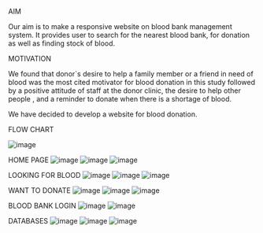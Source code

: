 
AIM

Our aim is to make a responsive website on blood bank management system. It provides user to search for the nearest blood bank, for donation as well as finding stock of blood. 

MOTIVATION

We found that donor`s desire to help a family member or a friend in need of blood was the most
cited motivator for blood donation in this study followed by a positive attitude of staff at the donor
clinic, the desire to help other people , and a reminder to donate when there is a shortage of blood.

We have decided to develop a website for blood donation.

FLOW CHART 

![image](https://user-images.githubusercontent.com/99869699/193394917-cd20c766-504a-40e8-a946-5278a3a0cd9c.png)

HOME PAGE 
![image](https://user-images.githubusercontent.com/99869699/193395068-72ca0903-51fb-4cdf-8f1d-0458908ddac8.png)
![image](https://user-images.githubusercontent.com/99869699/193395078-a7c3f7cf-8b4e-4617-b23a-234f39c8a0b4.png)
![image](https://user-images.githubusercontent.com/99869699/193395085-7c5a927b-9160-486f-9871-3a846a891c28.png)

LOOKING FOR BLOOD
![image](https://user-images.githubusercontent.com/99869699/193395102-ad1ddf3e-a675-4cc3-b89a-a1da8650d185.png)
![image](https://user-images.githubusercontent.com/99869699/193395108-f85ba436-9918-4983-8b05-778ac59c337c.png)
![image](https://user-images.githubusercontent.com/99869699/193395119-08ce294f-0105-41ab-a073-b2e301b30ec8.png)

WANT TO DONATE 
![image](https://user-images.githubusercontent.com/99869699/193395146-c5eb6831-825e-48d5-bbad-793b84a996b2.png)
![image](https://user-images.githubusercontent.com/99869699/193395160-35aa8b01-48bc-485e-8c89-66798e1e58d2.png)
![image](https://user-images.githubusercontent.com/99869699/193395166-07fac61c-2f86-43d8-aebd-731d7520827a.png)

BLOOD BANK LOGIN
![image](https://user-images.githubusercontent.com/99869699/193395185-88fdbf27-1331-46e6-aecb-67d72de831da.png)
![image](https://user-images.githubusercontent.com/99869699/193395189-3a3373e4-ba16-4774-8c93-9f6c5056e39b.png)

DATABASES
![image](https://user-images.githubusercontent.com/99869699/193395204-c705cd3b-37af-4597-9277-d963d474b153.png)
![image](https://user-images.githubusercontent.com/99869699/193395214-1aba1c9b-6324-4163-b407-68b7549c9027.png)
![image](https://user-images.githubusercontent.com/99869699/193395223-dfa2325c-dccb-46a1-8028-8bc0817794b8.png)


